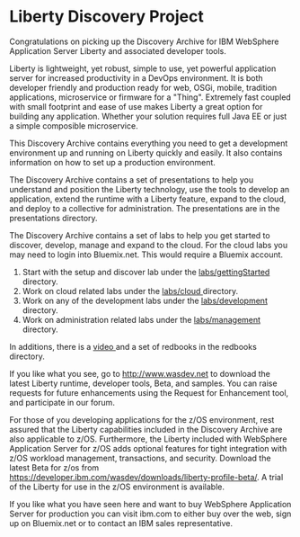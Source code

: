 # Liberty Discovery Project

Congratulations on picking up the Discovery Archive for IBM WebSphere Application Server Liberty and associated developer tools.

Liberty is lightweight, yet robust, simple to use, yet powerful application server for increased productivity in a DevOps environment. It is both developer friendly and production ready for web, OSGi, mobile, tradition applications, microservice or firmware for a "Thing".  Extremely fast coupled with small footprint and ease of use makes Liberty a great option for building any application. Whether your solution requires full Java EE or just a simple composible microservice.

This Discovery Archive contains everything you need to get a development environment up and running on Liberty quickly and easily. It also contains information on how to set up a production environment.

The Discovery Archive contains a set of presentations to help you understand and position the Liberty technology, use the tools to develop an application, extend the runtime with a Liberty feature, expand to the cloud, and deploy to a collective for administration.   The presentations are in the  presentations directory.

The Discovery Archive contains a set of labs to help you get started to discover, develop, manage and expand to the cloud. For the cloud labs you may need to login into Bluemix.net. This would require a Bluemix account.

   1. Start with the setup and discover lab under the [labs/gettingStarted ](./labs/gettingStarted/README.md  "labs/gettingStarted ") directory.
   1. Work on cloud related labs under the [labs/cloud ](./labs/cloud/README.md   "labs/cloud ")  directory.
   1. Work on any of the development labs under the [labs/development ](./labs/development/README.md   "labs/development ") directory.
   1. Work on administration related labs under the [labs/management ](./labs/management/README.md   "labs/management ") directory.

In additions, there is a [video ](./LibertyIntro.mp4   "lvideo") and a set of redbooks in the redbooks directory.

If you like what you see, go to http://www.wasdev.net to download the latest Liberty runtime, developer tools, Beta, and samples. You can raise requests for future enhancements using the Request for Enhancement tool, and participate in our forum.

For those of you developing applications for the z/OS environment, rest assured that the Liberty capabilities included in the Discovery Archive are also applicable to z/OS. Furthermore, the Liberty included with WebSphere Application Server for z/OS adds optional features for tight integration with z/OS workload management, transactions, and security. Download the latest Beta for z/os from https://developer.ibm.com/wasdev/downloads/liberty-profile-beta/.  A trial of the Liberty for use in the z/OS environment is available.

If you like what you have seen here and want to buy WebSphere Application Server for production you can visit ibm.com to either buy over the web, sign up on Bluemix.net or to contact an IBM sales representative.
